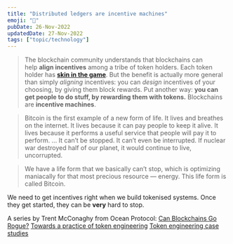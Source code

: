 ```yaml
---
title: "Distributed ledgers are incentive machines"
emoji: "🥕"
pubDate: 26-Nov-2022
updatedDate: 27-Nov-2022
tags: ["topic/technology"]
---
```


>The blockchain community understands that blockchains can help **align incentives** among a tribe of token holders. Each token holder has [**skin in the game**](https://www.amazon.com/Skin-Game-Hidden-Asymmetries-Daily/dp/042528462X). But the benefit is actually more general than simply _aligning_ incentives: you can _design_ incentives of your choosing, by giving them block rewards. Put another way: **you can get people to do stuff, by rewarding them with tokens.** Blockchains are **incentive machines**.

>Bitcoin is the first example of a new form of life. It lives and breathes on the internet. It lives because it can pay people to keep it alive. It lives because it performs a useful service that people will pay it to perform. … It can’t be stopped. It can’t even be interrupted. If nuclear war destroyed half of our planet, it would continue to live, uncorrupted.

>We have a life form that we basically can’t stop, which is optimizing maniacally for that most precious resource — energy. This life form is called Bitcoin.

We need to get incentives right when we build tokenised systems. Once they get started, they can be **very** hard to stop.

A series by Trent McConaghy from Ocean Protocol:
[Can Blockchains Go Rogue?](https://blog.oceanprotocol.com/can-blockchains-go-rogue-5134300ce790)
[Towards a practice of token engineering](https://blog.oceanprotocol.com/towards-a-practice-of-token-engineering-b02feeeff7ca)
[Token engineering case studies](https://blog.oceanprotocol.com/token-engineering-case-studies-b44267e68f4)